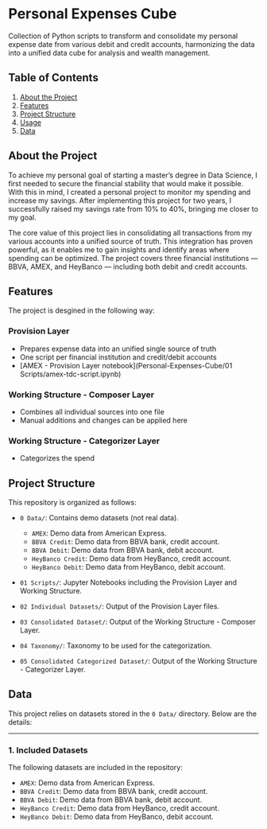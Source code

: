 # Personal Expenses Cube
Collection of Python scripts to transform and consolidate my personal expense date from various debit and credit accounts, harmonizing the data into a unified data cube for analysis and wealth management.


## Table of Contents
1. [About the Project](#about-the-project)
2. [Features](#features)
3. [Project Structure](#project-structure)
4. [Usage](#usage)
5. [Data](#data)


## About the Project
To achieve my personal goal of starting a master’s degree in Data Science, I first needed to secure the financial stability that would make it possible. With this in mind, I created a personal project to monitor my spending and increase my savings. After implementing this project for two years, I successfully raised my savings rate from 10% to 40%, bringing me closer to my goal.

The core value of this project lies in consolidating all transactions from my various accounts into a unified source of truth. This integration has proven powerful, as it enables me to gain insights and identify areas where spending can be optimized. The project covers three financial institutions — BBVA, AMEX, and HeyBanco — including both debit and credit accounts.

## Features
The project is desgined in the following way:

### **Provision Layer**
  - Prepares expense data into an unified single source of truth
  - One script per financial institution and credit/debit accounts
  - [AMEX - Provision Layer notebook](Personal-Expenses-Cube/01 Scripts/amex-tdc-script.ipynb)

### **Working Structure - Composer Layer**
  - Combines all individual sources into one file
  - Manual additions and changes can be applied here


### **Working Structure - Categorizer Layer**
  - Categorizes the spend

## **Project Structure**

This repository is organized as follows:
- `0 Data/`: Contains demo datasets (not real data).
  - `AMEX`: Demo data from American Express.
  - `BBVA Credit`: Demo data from BBVA bank, credit account.
  - `BBVA Debit`: Demo data from BBVA bank, debit account.
  - `HeyBanco Credit`: Demo data from HeyBanco, credit account.
  - `HeyBanco Debit`: Demo data from HeyBanco, debit account.
- `01 Scripts/`: Jupyter Notebooks including the Provision Layer and Working Structure.

- `02 Individual Datasets/`: Output of the Provision Layer files.
  
- `03 Consolidated Dataset/`: Output of the Working Structure - Composer Layer.
  
- `04 Taxonomy/`: Taxonomy to be used for the categorization.

- `05 Consolidated Categorized Dataset/`: Output of the Working Structure - Categorizer Layer.

## Data

This project relies on datasets stored in the `0 Data/` directory. Below are the details:

---
### **1. Included Datasets**
The following datasets are included in the repository:
  - `AMEX`: Demo data from American Express.
  - `BBVA Credit`: Demo data from BBVA bank, credit account.
  - `BBVA Debit`: Demo data from BBVA bank, debit account.
  - `HeyBanco Credit`: Demo data from HeyBanco, credit account.
  - `HeyBanco Debit`: Demo data from HeyBanco, debit account.

